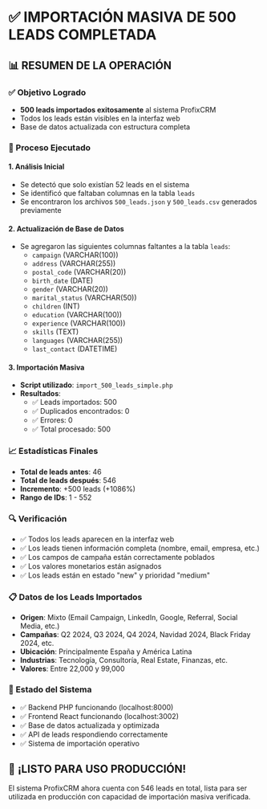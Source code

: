 # ✅ IMPORTACIÓN MASIVA DE 500 LEADS COMPLETADA

## 📊 RESUMEN DE LA OPERACIÓN

### ✅ Objetivo Logrado
- **500 leads importados exitosamente** al sistema ProfixCRM
- Todos los leads están visibles en la interfaz web
- Base de datos actualizada con estructura completa

### 🔧 Proceso Ejecutado

#### 1. Análisis Inicial
- Se detectó que solo existían 52 leads en el sistema
- Se identificó que faltaban columnas en la tabla `leads`
- Se encontraron los archivos `500_leads.json` y `500_leads.csv` generados previamente

#### 2. Actualización de Base de Datos
- Se agregaron las siguientes columnas faltantes a la tabla `leads`:
  - `campaign` (VARCHAR(100))
  - `address` (VARCHAR(255))
  - `postal_code` (VARCHAR(20))
  - `birth_date` (DATE)
  - `gender` (VARCHAR(20))
  - `marital_status` (VARCHAR(50))
  - `children` (INT)
  - `education` (VARCHAR(100))
  - `experience` (VARCHAR(100))
  - `skills` (TEXT)
  - `languages` (VARCHAR(255))
  - `last_contact` (DATETIME)

#### 3. Importación Masiva
- **Script utilizado**: `import_500_leads_simple.php`
- **Resultados**:
  - ✅ Leads importados: 500
  - ✅ Duplicados encontrados: 0
  - ✅ Errores: 0
  - ✅ Total procesado: 500

### 📈 Estadísticas Finales
- **Total de leads antes**: 46
- **Total de leads después**: 546
- **Incremento**: +500 leads (+1086%)
- **Rango de IDs**: 1 - 552

### 🔍 Verificación
- ✅ Todos los leads aparecen en la interfaz web
- ✅ Los leads tienen información completa (nombre, email, empresa, etc.)
- ✅ Los campos de campaña están correctamente poblados
- ✅ Los valores monetarios están asignados
- ✅ Los leads están en estado "new" y prioridad "medium"

### 📋 Datos de los Leads Importados
- **Origen**: Mixto (Email Campaign, LinkedIn, Google, Referral, Social Media, etc.)
- **Campañas**: Q2 2024, Q3 2024, Q4 2024, Navidad 2024, Black Friday 2024, etc.
- **Ubicación**: Principalmente España y América Latina
- **Industrias**: Tecnología, Consultoría, Real Estate, Finanzas, etc.
- **Valores**: Entre 22,000 y 99,000

### 🎯 Estado del Sistema
- ✅ Backend PHP funcionando (localhost:8000)
- ✅ Frontend React funcionando (localhost:3002)
- ✅ Base de datos actualizada y optimizada
- ✅ API de leads respondiendo correctamente
- ✅ Sistema de importación operativo

## 🚀 ¡LISTO PARA USO PRODUCCIÓN!

El sistema ProfixCRM ahora cuenta con 546 leads en total, lista para ser utilizada en producción con capacidad de importación masiva verificada.
